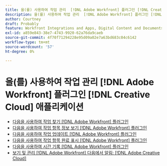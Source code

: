 ```yaml
---
title: 을(를) 사용하여 작업 관리  [!DNL Adobe Workfront] 플러그인 [!DNL Creative Cloud] 애플리케이션
description: 을(를) 사용하여 작업 관리  [!DNL Adobe Workfront] 플러그인 [!DNL Creative Cloud] 애플리케이션
author: Courtney
draft: Probably
feature: Workfront Integrations and Apps, Digital Content and Documents
exl-id: a859e843-38e7-4743-9920-62a76da9caeb
source-git-commit: 4f70f71294228e95d09a02e7a63bd683c04c6142
workflow-type: tm+mt
source-wordcount: '57'
ht-degree: 0%

---
```


# 을(를) 사용하여 작업 관리  [!DNL Adobe Workfront] 플러그인 [!DNL Creative Cloud] 애플리케이션

* [다음을 사용하여 작업 찾기 [!DNL Adobe Workfront] 플러그인](/help/quicksilver/workfront-integrations-and-apps/adobe-workfront-for-creative-cloud/wf-cc-find-work.md)
* [다음을 사용하여 작업 항목 정보 보기 [!DNL Adobe Workfront] 플러그인](/help/quicksilver/workfront-integrations-and-apps/adobe-workfront-for-creative-cloud/wf-cc-view-work-info.md)
* [다음을 사용하여 작업 업데이트 [!DNL Adobe Workfront] 플러그인](/help/quicksilver/workfront-integrations-and-apps/adobe-workfront-for-creative-cloud/wf-cc-update.md)
* [다음을 사용하여 작업 항목 완료 표시 [!DNL Adobe Workfront] 플러그인](/help/quicksilver/workfront-integrations-and-apps/adobe-workfront-for-creative-cloud/wf-cc-complete.md)
* [다음을 사용하여 시간 기록 [!DNL Adobe Workfront] 플러그인](/help/quicksilver/workfront-integrations-and-apps/adobe-workfront-for-creative-cloud/wf-cc-log-time.md)
* [보기 및 관리 [!DNL Adobe Workfront] 다음에서 알림: [!DNL Adobe Creative Cloud]](/help/quicksilver/workfront-integrations-and-apps/adobe-workfront-for-creative-cloud/wf-cc-notifications.md)
